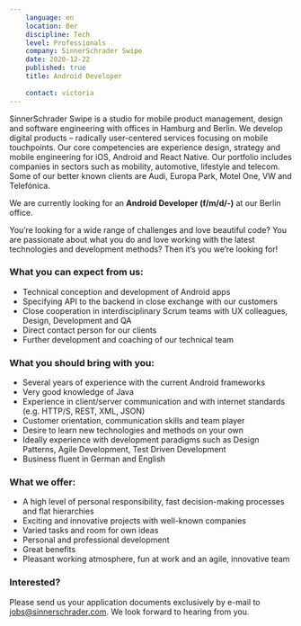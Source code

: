 ```yaml
---
    language: en
    location: Ber
    discipline: Tech
    level: Professionals
    company: SinnerSchrader Swipe
    date: 2020-12-22
    published: true
    title: Android Developer
     
    contact: victoria
---
```


SinnerSchrader Swipe is a studio for mobile product management, design and software engineering with offices in Hamburg and Berlin. We develop digital products – radically user-centered services focusing on mobile touchpoints. Our core competencies are experience design, strategy and mobile engineering for iOS, Android and React Native. Our portfolio includes companies in sectors such as mobility, automotive, lifestyle and telecom. Some of our better known clients are Audi, Europa Park, Motel One, VW and Telefónica.

We are currently looking for an **Android Developer (f/m/d/-)** at our Berlin office.

You’re looking for a wide range of challenges and love beautiful code? You are passionate about what you do and love working with the latest technologies and development methods? Then it’s you we’re looking for!

### What you can expect from us:
 
- Technical conception and development of Android apps
- Specifying API to the backend in close exchange with our customers
- Close cooperation in interdisciplinary Scrum teams with UX colleagues, Design, Development and QA
- Direct contact person for our clients
- Further development and coaching of our technical team

### What you should bring with you:

- Several years of experience with the current Android frameworks
- Very good knowledge of Java
- Experience in client/server communication and with internet standards (e.g. HTTP/S, REST, XML, JSON)
- Customer orientation, communication skills and team player
- Desire to learn new technologies and methods on your own
- Ideally experience with development paradigms such as Design Patterns, Agile Development, Test Driven Development
- Business fluent in German and English
  
### What we offer:
 
- A high level of personal responsibility, fast decision-making processes and flat hierarchies
- Exciting and innovative projects with well-known companies
- Varied tasks and room for own ideas
- Personal and professional development
- Great benefits
- Pleasant working atmosphere, fun at work and an agile, innovative team
 
### Interested?

Please send us your application documents exclusively by e-mail to <jobs@sinnerschrader.com>. We look forward to hearing from you.
